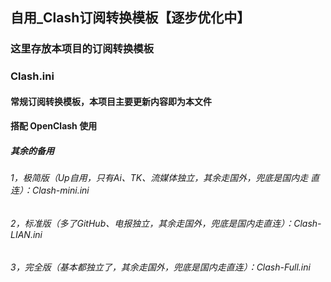 ## 自用_Clash订阅转换模板【逐步优化中】
### 这里存放本项目的订阅转换模板
### Clash.ini

#### 常规订阅转换模板，本项目主要更新内容即为本文件
#### 搭配 OpenClash 使用

##### 其余的备用
###### 1，极简版（Up自用，只有Ai、TK、流媒体独立，其余走国外，兜底是国内走 直连）：Clash-mini.ini
###### 2，标准版（多了GitHub、电报独立，其余走国外，兜底是国内走直连）：Clash-LIAN.ini
###### 3，完全版（基本都独立了，其余走国外，兜底是国内走直连）：Clash-Full.ini
